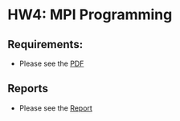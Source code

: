 # HW4: MPI Programming

## Requirements:
- Please see the [PDF](./Programming%20Assignment%20IV.pdf)

## Reports
- Please see the [Report](https://hackmd.io/Gm-cahV2SUarc02_t8gtcQ)